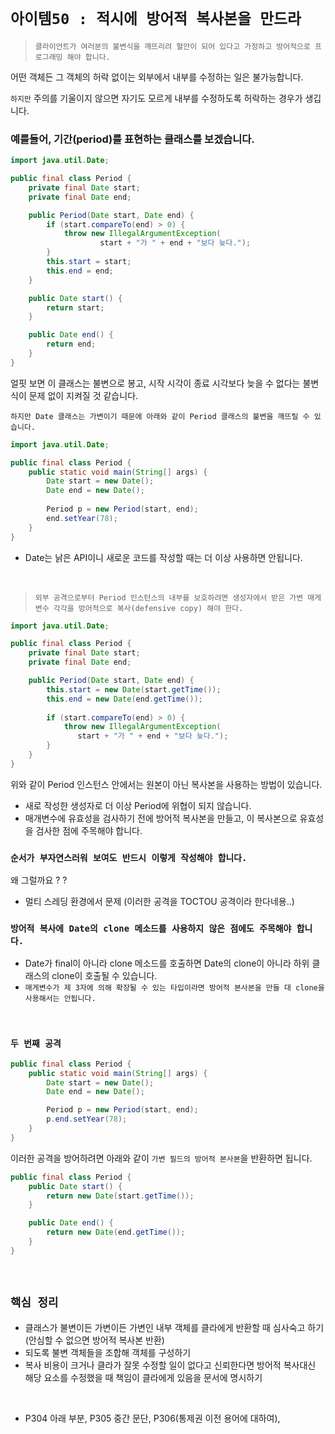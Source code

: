 # `아이템50 : 적시에 방어적 복사본을 만드라`

> `클라이언트가 여러분의 불변식을 깨뜨리려 혈안이 되어 있다고 가정하고 방어적으로 프로그래밍 해야 합니다.`

어떤 객체든 그 객체의 허락 없이는 외부에서 내부를 수정하는 일은 불가능합니다. 

`하지만` 주의를 기울이지 않으면 자기도 모르게 내부를 수정하도록 허락하는 경우가 생깁니다. 


### 예를들어, 기간(period)를 표현하는 클래스를 보겠습니다.

```java
import java.util.Date;

public final class Period {
    private final Date start;
    private final Date end;

    public Period(Date start, Date end) {
        if (start.compareTo(end) > 0) {
            throw new IllegalArgumentException(
                    start + "가 " + end + "보다 늦다.");
        }
        this.start = start;
        this.end = end;
    }

    public Date start() {
        return start;
    }

    public Date end() {
        return end;
    }
}
```

얼핏 보면 이 클래스는 불변으로 봉고, 시작 시각이 종료 시각보다 늦을 수 없다는 불변식이 문제 없이 지켜질 것 같습니다. 

`하지만 Date 클래스는 가변이기 때문에 아래와 같이 Period 클래스의 불변을 깨뜨릴 수 있습니다.`

```java
import java.util.Date;

public final class Period {
    public static void main(String[] args) {
        Date start = new Date();
        Date end = new Date();
        
        Period p = new Period(start, end);
        end.setYear(78);
    }
}
```

- Date는 낡은 API이니 새로운 코드를 작성할 때는 더 이상 사용하면 안됩니다.

<br>

> `외부 공격으로부터 Period 인스턴스의 내부를 보호하려면 생성자에서 받은 가변 매게변수 각각을 방어적으로 복사(defensive copy) 해야 한다.`

```java
import java.util.Date;

public final class Period {
    private final Date start;
    private final Date end;

    public Period(Date start, Date end) {
        this.start = new Date(start.getTime());
        this.end = new Date(end.getTime());
        
        if (start.compareTo(end) > 0) {
            throw new IllegalArgumentException(
               start + "가 " + end + "보다 늦다.");
        }
    }
}
```

위와 같이 Period 인스턴스 안에서는 원본이 아닌 복사본을 사용하는 방법이 있습니다. 

- 새로 작성한 생성자로 더 이상 Period에 위협이 되지 않습니다. 
- 매개변수에 유효성을 검사하기 전에 방어적 복사본을 만들고, 이 복사본으로 유효성을 검사한 점에 주목해야 합니다.


### `순서가 부자연스러워 보여도 반드시 이렇게 작성해야 합니다.`

왜 그럴까요 ? ? 

- 멀티 스레딩 환경에서 문제 (이러한 공격을 TOCTOU 공격이라 한다네용..)

### `방어적 복사에 Date의 clone 메소드를 사용하지 않은 점에도 주목해야 합니다.`

- Date가 final이 아니라 clone 메소드를 호출하면 Date의 clone이 아니라 하위 클래스의 clone이 호출될 수 있습니다.
- `매게변수가 제 3자에 의해 확장될 수 있는 타입이라면 방어적 본사본을 만들 대 clone을 사용해서는 안됩니다.`

<br>

### `두 번째 공격`

```java
public final class Period {
    public static void main(String[] args) {
        Date start = new Date();
        Date end = new Date();

        Period p = new Period(start, end);
        p.end.setYear(78);
    }
}
```

이러한 공격을 방어하려면 아래와 같이 `가변 필드의 방어적 본사본`을 반환하면 됩니다.

```java
public final class Period {
    public Date start() {
        return new Date(start.getTime());
    }

    public Date end() {
        return new Date(end.getTime());
    }
}
```

<br>

## `핵심 정리`

- 클래스가 불변이든 가변이든 가변인 내부 객체를 클라에게 반환할 때 심사숙고 하기 (안심할 수 없으면 방어적 복사본 반환)
- 되도록 불변 객체들을 조합해 객체를 구성하기
- 복사 비용이 크거나 클라가 잘못 수정할 일이 없다고 신뢰한다면 방어적 복사대신 해당 요소를 수정했을 때 책임이 클라에게 있음을 문서에 명시하기 

<br>

- P304 아래 부분, P305 중간 문단, P306(통제권 이전 용어에 대하여), 
